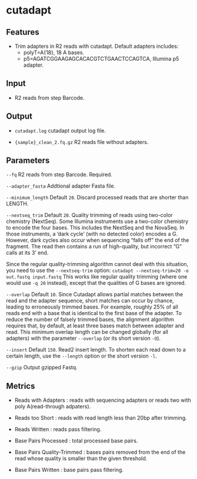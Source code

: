 # cutadapt

## Features
- Trim adapters in R2 reads with cutadapt. Default adapters includes:
	- polyT=A{18}, 18 A bases. 
	- p5=AGATCGGAAGAGCACACGTCTGAACTCCAGTCA, Illumina p5 adapter.

## Input
- R2 reads from step Barcode.

## Output
- `cutadapt.log` cutadapt output log file.

- `{sample}_clean_2.fq.gz` R2 reads file without adapters.

## Parameters

`--fq` R2 reads from step Barcode. Required. 

`--adapter_fasta` Addtional adapter Fasta file.

`--minimum_length` Default `20`. Discard processed reads that are shorter than LENGTH.

`--nextseq_trim` Default `20`. Quality trimming of reads using two-color chemistry (NextSeq). Some Illumina instruments use a two-color chemistry to encode the four bases. This includes the NextSeq and the NovaSeq. In those instruments, a ‘dark cycle’ (with no detected color) encodes a G. However, dark cycles also occur when sequencing “falls off” the end of the fragment. The read then contains a run of high-quality, but incorrect “G” calls at its 3’ end.

Since the regular quality-trimming algorithm cannot deal with this situation, you need to use the `--nextseq-trim` option: `cutadapt --nextseq-trim=20 -o out.fastq input.fastq`
This works like regular quality trimming (where one would use `-q 20` instead), except that the qualities of G bases are ignored.

`--overlap` Default `10`. Since Cutadapt allows partial matches between the read and the adapter sequence, short matches can occur by chance, leading to erroneously trimmed bases. For example, roughly 25% of all reads end with a base that is identical to the first base of the adapter. To reduce the number of falsely trimmed bases, the alignment algorithm requires that, by default, at least three bases match between adapter and read. This minimum overlap length can be changed globally (for all adapters) with the parameter `--overlap` (or its short version `-O`).

`--insert` Default `150`. Read2 insert length. To shorten each read down to a certain length, use the `--length` option or the short version `-l`.

`--gzip` Output gzipped Fastq.

## Metrics
- Reads with Adapters : reads with sequencing adapters or reads two with poly A(read-through adpaters).

- Reads too Short : reads with read length less than 20bp after trimming.

- Reads Written : reads pass filtering.

- Base Pairs Processed : total processed base pairs.

- Base Pairs Quality-Trimmed : bases pairs removed from the end of the read whose quality is smaller than the given threshold.

- Base Pairs Written : base pairs pass filtering.